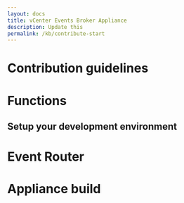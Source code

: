 ```yaml
---
layout: docs
title: vCenter Events Broker Appliance
description: Update this
permalink: /kb/contribute-start
---
```


# Contribution guidelines

# Functions

## Setup your development environment

# Event Router



# Appliance build